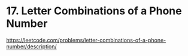 # 17. Letter Combinations of a Phone Number

https://leetcode.com/problems/letter-combinations-of-a-phone-number/description/